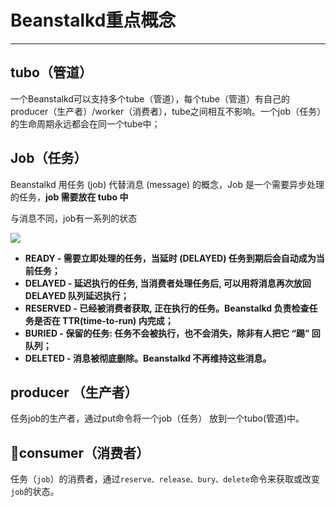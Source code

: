 # Beanstalkd重点概念

---

## tubo（管道）

一个Beanstalkd可以支持多个tube（管道），每个tube（管道）有自己的producer（生产者）/worker（消费者），tube之间相互不影响。一个job（任务）的生命周期永远都会在同一个tube中；

## Job（任务）

Beanstalkd 用任务 \(job\) 代替消息 \(message\) 的概念，Job 是一个需要异步处理的任务，**job 需要放在 tubo 中**

与消息不同，job有一系列的状态

![](http://ww2.sinaimg.cn/mw600/68c3cad3jw1dpsqabts9dj.jpg)

* **READY - 需要立即处理的任务，当延时 \(DELAYED\) 任务到期后会自动成为当前任务；**
* **DELAYED - 延迟执行的任务, 当消费者处理任务后, 可以用将消息再次放回 DELAYED 队列延迟执行；**
* **RESERVED - 已经被消费者获取, 正在执行的任务。Beanstalkd 负责检查任务是否在 TTR\(time-to-run\) 内完成；**
* **BURIED - 保留的任务: 任务不会被执行，也不会消失，除非有人把它 “踢” 回队列；**
* **DELETED - 消息被彻底删除。Beanstalkd 不再维持这些消息。**

## producer （生产者）

任务job的生产者，通过put命令将一个job（任务） 放到一个tubo\(管道\)中。

## consumer（消费者）

任务（`job`）的消费者，通过`reserve、release、bury、delete`命令来获取或改变`job`的状态。




